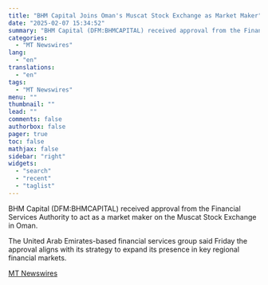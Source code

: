 ```yaml
---
title: "BHM Capital Joins Oman's Muscat Stock Exchange as Market Maker"
date: "2025-02-07 15:34:52"
summary: "BHM Capital (DFM:BHMCAPITAL) received approval from the Financial Services Authority to act as a market maker on the Muscat Stock Exchange in Oman. The United Arab Emirates-based financial services group said Friday the approval aligns with its strategy to expand its presence in key regional financial markets."
categories:
  - "MT Newswires"
lang:
  - "en"
translations:
  - "en"
tags:
  - "MT Newswires"
menu: ""
thumbnail: ""
lead: ""
comments: false
authorbox: false
pager: true
toc: false
mathjax: false
sidebar: "right"
widgets:
  - "search"
  - "recent"
  - "taglist"
---
```


BHM Capital (DFM:BHMCAPITAL) received approval from the Financial Services Authority to act as a market maker on the Muscat Stock Exchange in Oman.

The United Arab Emirates-based financial services group said Friday the approval aligns with its strategy to expand its presence in key regional financial markets.

[MT Newswires](https://www.tradingview.com/news/mtnewswires.com:20250207:G2464976:0/)

